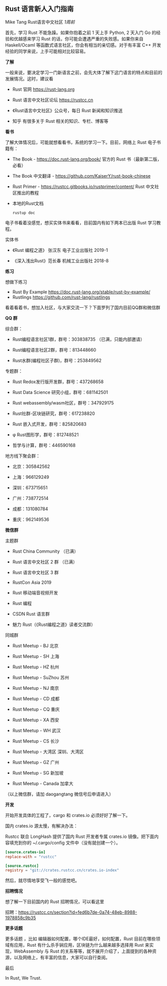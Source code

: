 
## Rust 语言新人入门指南

Mike Tang  Rust语言中文社区  _1周前_

首先，学习  Rust  不能急躁。如果你抱着之前  1  天上手  Python,  2  天入门  Go  的经验和优越感来学习  Rust  的话，你可能会遭遇严重的失败感。如果你来自  Haskell/Ocaml  等函数式语言社区，你会有相当的亲切感。对于有丰富  C++  开发经验的同学来说，上手可能相对比较容易。

  

**了解**

  

一般来说，要决定学习一门新语言之前，会先大体了解下这门语言的特点和目前的发展情况。这时，建议看

  

-   Rust  官网  https://rust-lang.org
    
-   Rust  语言中文社区论坛  https://rustcc.cn
    
-   《Rust语言中文社区》公众号，每日  Rust  新闻和知识推送
    
-   知乎  有很多关于  Rust  相关的知识、专栏、博客等
    

  

**看书**

  

了解大体情况后，可能就想看看书，系统的学习一下。目前，网络上  Rust  电子书籍有：

  

-   The  Book -  https://doc.rust-lang.org/book/  官方的  Rust  书（最新第二版，必看）
    
-   The  Book  中文翻译 -  https://github.com/KaiserY/rust-book-chinese
    
-   Rust  Primer -  https://rustcc.gitbooks.io/rustprimer/content/  Rust  中文社区推出的教程
    
-   本地的Rust文档 
    
    ```shell
    rustup doc
    ```
    
    

电子书看着没感觉，想买实体书来看看，目前国内有如下两本已出版  Rust  学习教程。

  

实体书

  

-   《Rust  编程之道》  张汉东  电子工业出版社  2019-1
    
-   《深入浅出Rust》范长春  机械工业出版社  2018-8
    

  

**练习**

  

想做下练习

  

-   Rust  By  Example  https://doc.rust-lang.org/stable/rust-by-example/
-   Rustlings     https://github.com/rust-lang/rustlings

  

看着看着书，想加入社区，与大家交流一下？下面罗列了国内目前QQ群和微信群

  

**QQ  群**

  

综合群：

  

-   Rust编程语言社区1群，群号：303838735  （已满，只能内部邀请）
    
-   Rust编程语言社区2群，群号：813448660
    
-   Rust水群(编程社区子群)，群号：253849562
    

  

专题群：

  

-   Rust  Redox发行版开发群，群号：437268658
    
-   Rust  Data  Science  研究小组，群号：681142501
    
-   Rust  webassembly/wasm社区，群号：347929175
    
-   Rust社群-区块链研究，群号：617238820
    
-   Rust  嵌入式开发，群号：825820683
    
-   φ  Rust图形学，群号：812748521
    
-   哲学与计算，群号：446590168
    

  

地方线下聚会群：

  

-   北京：305842562
    
-   上海：966129249
    
-   深圳：673715651
    
-   广州：738772514
    
-   成都：131080784
    
-   重庆：962149536
    

  

**微信群**

  

主题群

  

-   Rust  China  Community  （已满）
    
-   Rust  语言中文社区  2  群 （已满）
    
-   Rust  语言中文社区  3  群
    
-   RustCon  Asia  2019
    
-   Rust  移动端音视频开发
    
-   Rust  编程
    
-   CSDN  Rust  语言群
    
-   魅力  Rust（《Rust编程之道》读者交流群）
    

  

同城群

  

-   Rust  Meetup  -  BJ  北京
    
-   Rust  Meetup  -  SH  上海
    
-   Rust  Meetup  -  HZ  杭州
    
-   Rust  Meetup  -  SuZhou  苏州
    
-   Rust  Meetup  -  NJ  南京
    
-   Rust  Meetup  -  CD  成都
    
-   Rust  Meetup  -  CQ  重庆
    
-   Rust  Meetup  -  XA  西安
    
-   Rust  Meetup  -  WH  武汉
    
-   Rust  Meetup  -  CS  长沙
    
-   Rust  Meetup  -  大湾区  深圳、大湾区
    
-   Rust  Meetup  -  GZ  广州
    
-   Rust  Meetup  -  SG  新加坡
    
-   Rust  Meetup  -  Canada  加拿大
    

  

（以上微信群，请加  daogangtang  微信号后申请进入）

  

**开发**

  

开始开发具体的工程了，cargo  和  crates.io  必须好好了解一下。

  

国内  crates.io  源太慢，有解决办法：

  

Rustcc  联合  LongHash  提供了国内  Rust  开发者专属  crates.io  镜像。把下面内容填充到你的  ~/.cargo/config  文件中（没有就创建一个）。

  

```toml
[source.crates-io]
replace-with = "rustcc"

[source.rustcc]
registry = "git://crates.rustcc.cn/crates.io-index"
```

  

然后，就尽情地享受飞一般的感觉吧。

  

**招聘情况**  

  

想了解一下目前国内的  Rust  招聘情况，可以看这里

  

招聘：https://rustcc.cn/section?id=fed6b7de-0a74-48eb-8988-1978858c9b35

  

**更多话题**

  

更多话题  ，比如  编辑器如何配置，哪个IDE最好，如何配置，Rust  目前在哪些领域有应用，Rust  有什么杀手锏应用，区块链为什么越来越多选择用  Rust  来实现，WebAssembly  与  Rust  的关系等等，就不展开介绍了，上面提到的各种资源，以及网络上，有丰富的信息，大家可以自行查阅。

  

最后

  

In  Rust,  We  Trust.